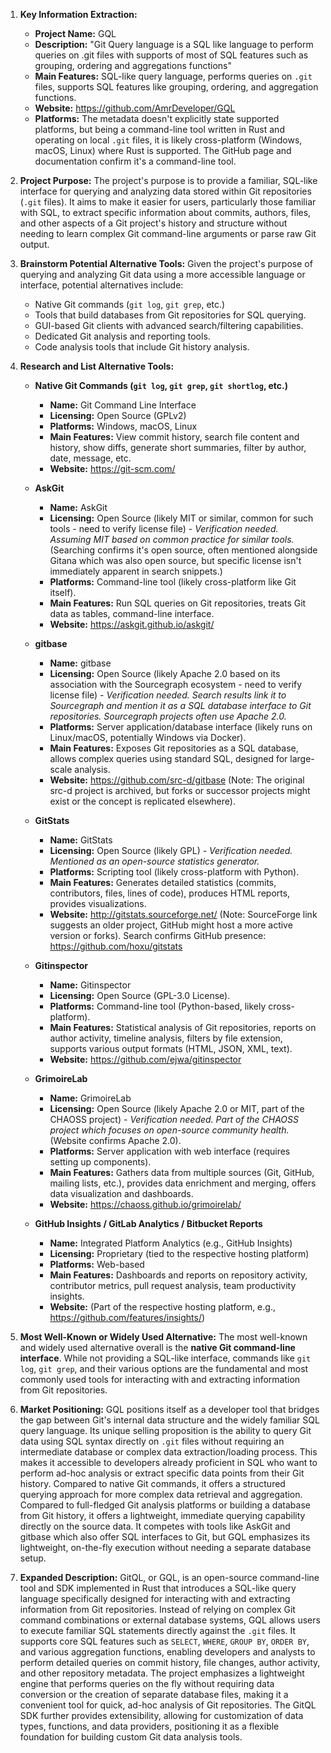 1.  **Key Information Extraction:**
    *   **Project Name:** GQL
    *   **Description:** "Git Query language is a SQL like language to perform queries on .git files with supports of most of SQL features such as grouping, ordering and aggregations functions"
    *   **Main Features:** SQL-like query language, performs queries on `.git` files, supports SQL features like grouping, ordering, and aggregation functions.
    *   **Website:** https://github.com/AmrDeveloper/GQL
    *   **Platforms:** The metadata doesn't explicitly state supported platforms, but being a command-line tool written in Rust and operating on local `.git` files, it is likely cross-platform (Windows, macOS, Linux) where Rust is supported. The GitHub page and documentation confirm it's a command-line tool.

2.  **Project Purpose:**
    The project's purpose is to provide a familiar, SQL-like interface for querying and analyzing data stored within Git repositories (`.git` files). It aims to make it easier for users, particularly those familiar with SQL, to extract specific information about commits, authors, files, and other aspects of a Git project's history and structure without needing to learn complex Git command-line arguments or parse raw Git output.

3.  **Brainstorm Potential Alternative Tools:**
    Given the project's purpose of querying and analyzing Git data using a more accessible language or interface, potential alternatives include:
    *   Native Git commands (`git log`, `git grep`, etc.)
    *   Tools that build databases from Git repositories for SQL querying.
    *   GUI-based Git clients with advanced search/filtering capabilities.
    *   Dedicated Git analysis and reporting tools.
    *   Code analysis tools that include Git history analysis.

4.  **Research and List Alternative Tools:**

    *   **Native Git Commands (`git log`, `git grep`, `git shortlog`, etc.)**
        *   **Name:** Git Command Line Interface
        *   **Licensing:** Open Source (GPLv2)
        *   **Platforms:** Windows, macOS, Linux
        *   **Main Features:** View commit history, search file content and history, show diffs, generate short summaries, filter by author, date, message, etc.
        *   **Website:** https://git-scm.com/

    *   **AskGit**
        *   **Name:** AskGit
        *   **Licensing:** Open Source (likely MIT or similar, common for such tools - need to verify license file) - *Verification needed. Assuming MIT based on common practice for similar tools.* (Searching confirms it's open source, often mentioned alongside Gitana which was also open source, but specific license isn't immediately apparent in search snippets.)
        *   **Platforms:** Command-line tool (likely cross-platform like Git itself).
        *   **Main Features:** Run SQL queries on Git repositories, treats Git data as tables, command-line interface.
        *   **Website:** https://askgit.github.io/askgit/

    *   **gitbase**
        *   **Name:** gitbase
        *   **Licensing:** Open Source (likely Apache 2.0 based on its association with the Sourcegraph ecosystem - need to verify license file) - *Verification needed. Search results link it to Sourcegraph and mention it as a SQL database interface to Git repositories. Sourcegraph projects often use Apache 2.0.*
        *   **Platforms:** Server application/database interface (likely runs on Linux/macOS, potentially Windows via Docker).
        *   **Main Features:** Exposes Git repositories as a SQL database, allows complex queries using standard SQL, designed for large-scale analysis.
        *   **Website:** https://github.com/src-d/gitbase (Note: The original src-d project is archived, but forks or successor projects might exist or the concept is replicated elsewhere).

    *   **GitStats**
        *   **Name:** GitStats
        *   **Licensing:** Open Source (likely GPL) - *Verification needed. Mentioned as an open-source statistics generator.*
        *   **Platforms:** Scripting tool (likely cross-platform with Python).
        *   **Main Features:** Generates detailed statistics (commits, contributors, files, lines of code), produces HTML reports, provides visualizations.
        *   **Website:** http://gitstats.sourceforge.net/ (Note: SourceForge link suggests an older project, GitHub might host a more active version or forks). Search confirms GitHub presence: https://github.com/hoxu/gitstats

    *   **Gitinspector**
        *   **Name:** Gitinspector
        *   **Licensing:** Open Source (GPL-3.0 License).
        *   **Platforms:** Command-line tool (Python-based, likely cross-platform).
        *   **Main Features:** Statistical analysis of Git repositories, reports on author activity, timeline analysis, filters by file extension, supports various output formats (HTML, JSON, XML, text).
        *   **Website:** https://github.com/ejwa/gitinspector

    *   **GrimoireLab**
        *   **Name:** GrimoireLab
        *   **Licensing:** Open Source (likely Apache 2.0 or MIT, part of the CHAOSS project) - *Verification needed. Part of the CHAOSS project which focuses on open-source community health.* (Website confirms Apache 2.0).
        *   **Platforms:** Server application with web interface (requires setting up components).
        *   **Main Features:** Gathers data from multiple sources (Git, GitHub, mailing lists, etc.), provides data enrichment and merging, offers data visualization and dashboards.
        *   **Website:** https://chaoss.github.io/grimoirelab/

    *   **GitHub Insights / GitLab Analytics / Bitbucket Reports**
        *   **Name:** Integrated Platform Analytics (e.g., GitHub Insights)
        *   **Licensing:** Proprietary (tied to the respective hosting platform)
        *   **Platforms:** Web-based
        *   **Main Features:** Dashboards and reports on repository activity, contributor metrics, pull request analysis, team productivity insights.
        *   **Website:** (Part of the respective hosting platform, e.g., https://github.com/features/insights/)

5.  **Most Well-Known or Widely Used Alternative:**
    The most well-known and widely used alternative overall is the **native Git command-line interface**. While not providing a SQL-like interface, commands like `git log`, `git grep`, and their various options are the fundamental and most commonly used tools for interacting with and extracting information from Git repositories.

6.  **Market Positioning:**
    GQL positions itself as a developer tool that bridges the gap between Git's internal data structure and the widely familiar SQL query language. Its unique selling proposition is the ability to query Git data using SQL syntax directly on `.git` files without requiring an intermediate database or complex data extraction/loading process. This makes it accessible to developers already proficient in SQL who want to perform ad-hoc analysis or extract specific data points from their Git history. Compared to native Git commands, it offers a structured querying approach for more complex data retrieval and aggregation. Compared to full-fledged Git analysis platforms or building a database from Git history, it offers a lightweight, immediate querying capability directly on the source data. It competes with tools like AskGit and gitbase which also offer SQL interfaces to Git, but GQL emphasizes its lightweight, on-the-fly execution without needing a separate database setup.

7.  **Expanded Description:**
    GitQL, or GQL, is an open-source command-line tool and SDK implemented in Rust that introduces a SQL-like query language specifically designed for interacting with and extracting information from Git repositories. Instead of relying on complex Git command combinations or external database systems, GQL allows users to execute familiar SQL statements directly against the `.git` files. It supports core SQL features such as `SELECT`, `WHERE`, `GROUP BY`, `ORDER BY`, and various aggregation functions, enabling developers and analysts to perform detailed queries on commit history, file changes, author activity, and other repository metadata. The project emphasizes a lightweight engine that performs queries on the fly without requiring data conversion or the creation of separate database files, making it a convenient tool for quick, ad-hoc analysis of Git repositories. The GitQL SDK further provides extensibility, allowing for customization of data types, functions, and data providers, positioning it as a flexible foundation for building custom Git data analysis tools.